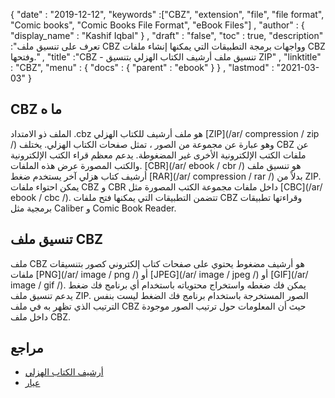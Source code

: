 {
  "date" : "2019-12-12",
  "keywords" :["CBZ", "extension", "file", "file format", "Comic books", "Comic Books File Format", "eBook Files"] ,
  "author" : {
    "display_name" : "Kashif Iqbal"
} ,
  "draft" : "false",
  "toc" : true,
  "description" :"تعرف على تنسيق ملف CBZ وواجهات برمجة التطبيقات التي يمكنها إنشاء ملفات CBZ وفتحها." ,
  "title" :"CBZ - تنسيق ملف أرشيف الكتاب الهزلي بتنسيق ZIP" ,
  "linktitle" : "CBZ",
  "menu" : {
    "docs" : {
      "parent" : "ebook"
}
} ,
  "lastmod" : "2021-03-03"
}

## CBZ ما ه

الملف ذو الامتداد .cbz هو ملف أرشيف للكتاب الهزلي [ZIP](/ar/ compression / zip /) وهو عبارة عن مجموعة من الصور ، تمثل صفحات الكتاب الهزلي. يختلف CBZ عن ملفات الكتب الإلكترونية الأخرى غير المضغوطة. يدعم معظم قراء الكتب الإلكترونية والكتب المصورة عرض هذه الملفات. [CBR](/ar/ ebook / cbr /) هو تنسيق ملف أرشيف كتاب هزلي آخر يستخدم ضغط [RAR](/ar/ compression / rar /) بدلاً من ZIP. يمكن احتواء ملفات CBZ و CBR داخل ملفات مجموعة الكتب المصورة مثل [CBC](/ar/ ebook / cbc /). تتضمن التطبيقات التي يمكنها فتح ملفات CBZ وقراءتها تطبيقات برمجية مثل Caliber و Comic Book Reader.

## تنسيق ملف CBZ

ملف CBZ هو أرشيف مضغوط يحتوي على صفحات كتاب إلكتروني كصور بتنسيقات ملفات [PNG](/ar/ image / png /) أو [JPEG](/ar/ image / jpeg /) أو [GIF](/ar/ image / gif /). يمكن فك ضغطه واستخراج محتوياته باستخدام أي برنامج فك ضغط يدعم تنسيق ملف ZIP. الصور المستخرجة باستخدام برنامج فك الضغط ليست بنفس الترتيب الذي تظهر به في ملف CBZ حيث أن المعلومات حول ترتيب الصور موجودة داخل ملف CBZ.

## مراجع

* [أرشيف الكتاب الهزلي](https://en.wikipedia.org/wiki/Comic_book_archive)
* [عيار](https://calibre-ebook.com/)

